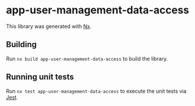# app-user-management-data-access

This library was generated with [Nx](https://nx.dev).

## Building

Run `nx build app-user-management-data-access` to build the library.

## Running unit tests

Run `nx test app-user-management-data-access` to execute the unit tests via [Jest](https://jestjs.io).
